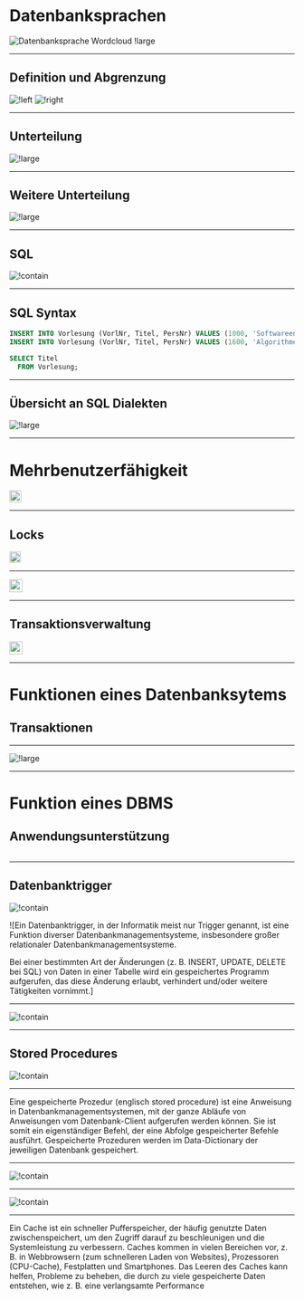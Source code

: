 # Datenbanksprachen
![Datenbanksprache Wordcloud !large](https://as2.ftcdn.net/v2/jpg/00/61/67/71/1000_F_61677142_9l7GExCaq4ud0o35xOB5ffA68xc7qToq.jpg)

---

## Definition und Abgrenzung
<!-- Abgrenzung zu Abfragesprachen-->
<!--
- Turing-complete (es lässt sich theoretisch jede Funktion berechnen)
- keine klassische Programmiersprache -> es kann keine Anwendungssoftware damit geschrieben werden
- Mit Hilfe der Datenbanksprache kommuniziert ein Benutzer oder auch ein Programm mit der Datenbank bzw. dem Datenbankmanagementsystem
-->
![!left](https://i.imgur.com/rvtGeSA.png)
![!right](https://cdni.iconscout.com/illustration/premium/thumb/database-management-10216063-8266093.png)

---

## Unterteilung
<!--
Data Manipulation Language (DML, deutsch „Datenverarbeitungssprache“): Sprache oder Sprachteile für das Abfragen, Einfügen, Ändern oder Löschen von Nutzdaten (Schlüssel-Wert-Paare)
-->
<!--
Data Definition Language (DDL, deutsch „Datenbeschreibungssprache“): Sprache oder Sprachteile für das Anlegen, Ändern und Löschen von Datenstrukturen ( Tabellen, z.B. Entwurf der Spalten )
-->
<!--
Data Control Language (DCL, deutsch „Datenaufsichtssprache“): Sprache oder Sprachteile für die Zugriffskontrolle (Sicherheit)
-->
![!large](https://k21academy.com/wp-content/uploads/2022/02/SQL_Diagram-1024x972.png)

---

## Weitere Unterteilung
<!--
Kategorie Data Query Language (DQL) (oder auch DRL) für die Abfrage von Daten
 -> Diese Einteilung ist jedoch nicht allgemein anerkannt (gehört eigentlich zu DML)

Einen weiteren Sonderfall bilden die Sprachelemente zur Arbeit mit Transaktionen, die uneinheitlich entweder der DML, der DCL oder einer eigenen Kategorie Transaction Control Language (TCL) zugeordnet werden

Transaktion: logische Einheit, Folge von Programmierschritten,
		wird vollständig und fehlerfrei oder gar nicht ausgeführt.
-->
![!large](https://k21academy.com/wp-content/uploads/2022/02/SQL_Diagram-1024x972.png)

---

## SQL
<!--
SQL selbst schreibt nicht vor, wie die Befehle implementiert werden
-> sagt nur was passieren soll ( Entwurf )
weitverbreitete normierte Sprache
-->
![!contain](https://upload.wikimedia.org/wikipedia/commons/thumb/a/ad/SQL.png/500px-SQL.png)

---

## SQL Syntax
<!-- Am Beispiel von SQL -->
```sql
INSERT INTO Vorlesung (VorlNr, Titel, PersNr) VALUES (1000, 'Softwareentwicklung 1', 12);
INSERT INTO Vorlesung (VorlNr, Titel, PersNr) VALUES (1600, 'Algorithmen', 12);
```

```sql
SELECT Titel
  FROM Vorlesung;
```
---

## Übersicht an SQL Dialekten
<!-- Es gibt auch andere Datenbanksprachen neben SQL, jedoch seltener benutzt -->
<!-- Elefant: PostgreSQL -->
![!large](https://www.c-sharpcorner.com/article/what-are-sql-dialects-with-example/Images/1676870252163%20(Small).png)

---

# Mehrbenutzerfähigkeit
<img src = "https://img.freepik.com/vektoren-premium/mehrere-personen-nutzen-die-vpn-technologie-auf-geraeten-um-die-online-privatsphaere-und-sicherheit-zu-gewaehrleisten_538213-147143.jpg" width = 21> 

---

## Locks
<img src = "https://media.istockphoto.com/id/2157164022/de/foto/hackerangriff-oder-sicherheitsverletzung-cybercrime-konzept-datenschutz.jpg?s=612x612&w=0&k=20&c=QlgdSLHP-KFt-ka6k36fDryKaJJ6wLIy1mnru7tUHwU=" width = 20 >

---

<img src = "https://www.kleingarten.de/img/newsletter/23-04/tipps-protokoll-beitrag.jpeg" width = 23> 

---

## Transaktionsverwaltung 
<img src = "https://www.chemicals.co.uk/wp-content/uploads/2022/01/acids-with-different-phs-1024x568-1.jpg" width = 23>

---

# Funktionen eines Datenbanksytems

## Transaktionen

---

 ![!large](https://cdn1.site-media.eu/images/2048%2C2522x1330%2B0%2B86/7172872/der-hase-und-der-igel.jpg)

---

# Funktion eines DBMS
## Anwendungsunterstützung
<img source=https://upload.wikimedia.org/wikipedia/commons/thumb/4/4e/Linearicons_database.svg/1024px-Linearicons_database.png>

---

## Datenbanktrigger

![!contain](https://datascientest.com/de/files/2023/09/trigger-sql.png)

![Ein Datenbanktrigger, in der Informatik meist nur Trigger genannt, ist eine Funktion diverser Datenbankmanagementsysteme, insbesondere großer relationaler Datenbankmanagementsysteme.

Bei einer bestimmten Art der Änderungen (z. B. INSERT, UPDATE, DELETE bei SQL) von Daten in einer Tabelle wird ein gespeichertes Programm aufgerufen, das diese Änderung erlaubt, verhindert und/oder weitere Tätigkeiten vornimmt.]

---

![!contain](https://www.j-breuer.de/blog/wp-content/uploads/2012/07/mysql-workbench-trigger.gif)

---

## Stored Procedures

![!contain](https://www.sqlservertutorial.net/wp-content/uploads/SQL-Server-Stored-Procedure-Compiling.png)

---

Eine gespeicherte Prozedur (englisch stored procedure) ist eine Anweisung in Datenbankmanagementsystemen, mit der ganze Abläufe von Anweisungen vom Datenbank-Client aufgerufen werden können. Sie ist somit ein eigenständiger Befehl, der eine Abfolge gespeicherter Befehle ausführt. Gespeicherte Prozeduren werden im Data-Dictionary der jeweiligen Datenbank gespeichert. 

---

![!contain](https://www.revealbi.io/wp-content/uploads/2021/08/what-is-stored-procedure.png)

---

![!contain](https://kinsta.com/wp-content/uploads/2020/03/How-Web-Cache-Works.png)

---

Ein Cache ist ein schneller Pufferspeicher, der häufig genutzte Daten zwischenspeichert, um den Zugriff darauf zu beschleunigen und die Systemleistung zu verbessern. Caches kommen in vielen Bereichen vor, z. B. in Webbrowsern (zum schnelleren Laden von Websites), Prozessoren (CPU-Cache), Festplatten und Smartphones. Das Leeren des Caches kann helfen, Probleme zu beheben, die durch zu viele gespeicherte Daten entstehen, wie z. B. eine verlangsamte Performance
